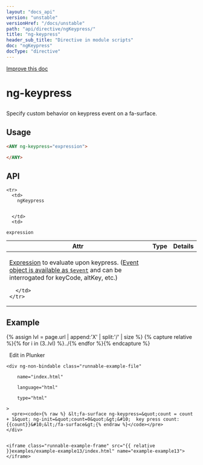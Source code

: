 ```yaml
---
layout: "docs_api"
version: "unstable"
versionHref: "/docs/unstable"
path: "api/directive/ngKeypress/"
title: "ng-keypress"
header_sub_title: "Directive in module scripts"
doc: "ngKeypress"
docType: "directive"
---
```


<div class="improve-docs">
  <a href='https://github.com/Famous/famous-angular/edit/master/src/scripts/directives/fa-input.js#L566'>
    Improve this doc
  </a>
</div>





<h1 class="api-title">

  ng-keypress



</h1>





Specify custom behavior on keypress event on a fa-surface.






  
<h2 id="usage">Usage</h2>
  
```html
<ANY ng-keypress="expression">

</ANY>
```
  
  
<h2 id="api" style="clear:both;">API</h2>

<table class="table" style="margin:0;">
  <thead>
    <tr>
      <th>Attr</th>
      <th>Type</th>
      <th>Details</th>
    </tr>
  </thead>
  <tbody>
    
    <tr>
      <td>
        ngKeypress
        
        
      </td>
      <td>
        
  <code>expression</code>
      </td>
      <td>
        <p><a href="guide/expression">Expression</a> to evaluate upon
keypress. (<a href="guide/expression#-event-">Event object is available as <code>$event</code></a>
and can be interrogated for keyCode, altKey, etc.)</p>

        
      </td>
    </tr>
    
  </tbody>
</table>

  

  



<h2 id="example">Example</h2><p>

{% assign lvl = page.url | append:'X' | split:'/' | size %}
{% capture relative %}{% for i in (3..lvl) %}../{% endfor %}{% endcapture %}

<div>
  <a ng-click="openPlunkr('{{ relative }}examples/example-example13')" class="btn pull-right">
    <i class="glyphicon glyphicon-edit">&nbsp;</i>
    Edit in Plunker</a>
  <div class="runnable-example" path="examples/example-example13"
      
  >

   
    <div ng-non-bindable class="runnable-example-file"
      
        name="index.html"
      
        language="html"
      
        type="html"
      
    >
      <pre><code>{% raw %} &lt;fa-surface ng-keypress=&quot;count = count + 1&quot; ng-init=&quot;count=0&quot;&gt;&#10;  key press count: {{count}}&#10;&lt;/fa-surface&gt;{% endraw %}</code></pre>
    </div>
  

    <iframe class="runnable-example-frame" src="{{ relative }}examples/example-example13/index.html" name="example-example13"></iframe>
  </div>
</div>


</p>



